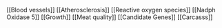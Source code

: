 [[Blood vessels]]
[[Atherosclerosis]]
[[Reactive oxygen species]]
[[Nadph Oxidase 5]]
[[Growth]]
[[Meat quality]]
[[Candidate Genes]]
[[Carcasss]]
